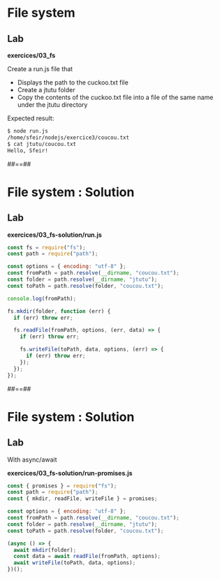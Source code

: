 <!-- .slide: class="exercice" -->

# File system

## Lab

<b>exercices/03_fs</b>

Create a run.js file that

- Displays the path to the cuckoo.txt file
- Create a jtutu folder
- Copy the contents of the cuckoo.txt file into a file of the same name under the jtutu directory

Expected result:

```bash
$ node run.js
/home/sfeir/nodejs/exercice3/coucou.txt
$ cat jtutu/coucou.txt
Hello, Sfeir!
```

##==##

<!-- .slide: class="exercice" -->

# File system : Solution

## Lab

<b>exercices/03_fs-solution/run.js</b>

```javascript
const fs = require("fs");
const path = require("path");

const options = { encoding: "utf-8" };
const fromPath = path.resolve(__dirname, "coucou.txt");
const folder = path.resolve(__dirname, "jtutu");
const toPath = path.resolve(folder, "coucou.txt");

console.log(fromPath);

fs.mkdir(folder, function (err) {
  if (err) throw err;

  fs.readFile(fromPath, options, (err, data) => {
    if (err) throw err;

    fs.writeFile(toPath, data, options, (err) => {
      if (err) throw err;
    });
  });
});
```

##==##

<!-- .slide: class="exercice" -->

# File system : Solution

## Lab

With async/await

<b>exercices/03_fs-solution/run-promises.js</b>

```javascript
const { promises } = require("fs");
const path = require("path");
const { mkdir, readFile, writeFile } = promises;

const options = { encoding: "utf-8" };
const fromPath = path.resolve(__dirname, "coucou.txt");
const folder = path.resolve(__dirname, "jtutu");
const toPath = path.resolve(folder, "coucou.txt");

(async () => {
  await mkdir(folder);
  const data = await readFile(fromPath, options);
  await writeFile(toPath, data, options);
})();
```
